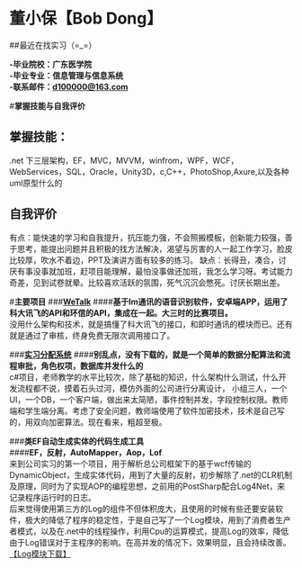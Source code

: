 # 董小保【Bob Dong】
    
  
##最近在找实习（=_=）
  
   
   
**-毕业院校：广东医学院**  
**-毕业专业：信息管理与信息系统**  
**-联系邮件：d100000@163.com**  

#**掌握技能与自我评价**  
## **掌握技能：**  
.net 下三层架构，EF，MVC，MVVM，winfrom，WPF，WCF，WebServices，SQL，Oracle，Unity3D，c,C++，PhotoShop,Axure,以及各种uml原型什么的

## **自我评价**  
有点：能快速的学习和自我提升，抗压能力强，不会照搬模板，创新能力较强，善于思考，能提出问题并且积极的找方法解决，渴望与厉害的人一起工作学习，脸皮比较厚，吹水不着边，PPT及演讲方面有较多的练习。
缺点：长得丑，凑合，讨厌有事没事就加班，赶项目能理解，最怕没事做还加班，我怎么学习呀。考试能力奇差，见到试卷就晕。比较喜欢活跃的氛围，死气沉沉会憋死。讨厌长期出差。


#**主要项目**
###**[WeTalk](http://www.bobdong.cn)** 
####**基于Im通讯的语音识别软件，安卓端APP，运用了科大讯飞的API和环信的API，集成在一起。大三时的比赛项目。**  
没用什么架构和技术，就是搞懂了科大讯飞的接口，和即时通讯的模块而已。还有就是通过了审核，终身免费无限次调用接口了。

###**[实习分配系统](http://www.bobdong.cn)** 
####**别乱点，没有下载的，就是一个简单的数据分配算法和流程审批，角色权项，数据库并发什么的**  
c#项目，老师教学的水平比较次，除了基础的知识，什么架构什么测试，什么开发流程都不说，摸着石头过河，模仿外面的公司进行分离设计，
小组三人，一个UI，一个DB，一个客户端，做出来太简陋，事件控制并发，字段控制权限。教师端和学生端分离。考虑了安全问题，教师端使用了软件加密技术，技术是自己写的，用双向加密算法。现在看来，粗超至极。

###**类EF自动生成实体的代码生成工具**  
####**EF，反射，AutoMapper，Aop，Lof**  
来到公司实习的第一个项目，用于解析总公司框架下的基于wcf传输的DynamicObject，生成实体代码，用到了大量的反射，初步解除了.net的CLR机制及原理，同时为了实现AOP的编程思想，之前用的PostSharp配合Log4Net，来记录程序运行时的日志。  
后来觉得使用第三方的Log的组件不但体积庞大，且使用的时候有些还要安装软件，极大的降低了程序的稳定性，于是自己写了一个Log模块，用到了消费者生产者模式，以及在.net中的线程操作，利用Cpu的运算模式，提高Log的效率，降低由于Log错误对于主程序的影响。在高并发的情况下，效果明显，且会持续改善。  [【Log模块下载】](http://www.cnblogs.com/Bobdong/p/5032690.html)





